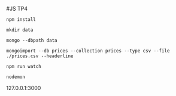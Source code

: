 #JS TP4

```
npm install

mkdir data

mongo --dbpath data

mongoimport --db prices --collection prices --type csv --file ./prices.csv --headerline

npm run watch

nodemon

```

127.0.0.1:3000

